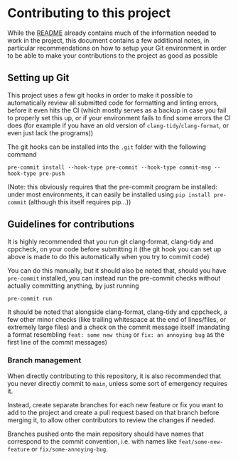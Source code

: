 # Contributing to this project

While the [README](./README.md) already contains much of the information needed to work in the project, this document contains a few additional notes, in particular recommendations on how to setup your Git environment in order to be able to make your contributions to the project as good as possible

## Setting up Git

This project uses a few git hooks in order to make it possible to automatically review all submitted code for formatting and linting errors, before it even hits the CI (which mostly serves as a backup in case you fail to properly set this up, or if your environment fails to find some errors the CI does (for example if you have an old version of `clang-tidy`/`clang-format`, or even just lack the programs))

The git hooks can be installed into the `.git` folder with the following command

```
pre-commit install --hook-type pre-commit --hook-type commit-msg --hook-type pre-push
```

(Note: this obviously requires that the pre-commit program be installed: under most environments, it can easily be installed using `pip install pre-commit` (although this itself requires pip...))

## Guidelines for contributions

It is highly recommended that you run git clang-format, clang-tidy and cppcheck, on your code before submitting it (the git hook you can set up above is made to do this automatically when you try to commit code)

You can do this manually, but it should also be noted that, should you have `pre-commit` installed, you can instead run the pre-commit checks without actually committing anything, by just running

```
pre-commit run
```

It should be noted that alongside clang-format, clang-tidy and cppcheck, a few other minor checks (like trailing whitespace at the end of lines/files, or extremely large files) and a check on the commit message itself (mandating a format resembling `feat: some new thing` or `fix: an annoying bug` as the first line of the commit messages)

### Branch management

When directly contributing to this repository, it is also recommended that you never directly commit to `main`, unless some sort of emergency requires it.

Instead, create separate branches for each new feature or fix you want to add to the project and create a pull request based on that branch before merging it, to allow other contributors to review the changes if needed.

Branches pushed onto the main repository should have names that correspond to the commit convention, i.e. with names like `feat/some-new-feature` or `fix/some-annoying-bug`.
